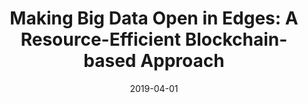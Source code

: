 ---
title: "Making Big Data Open in Edges: A Resource-Efficient Blockchain-based Approach"
authors:
- Chenhan Xu
- Kun Wang
- Peng Li
- Song Guo
- Jiang Luo
- Baoliu Ye
- Minyi Guo

date: "2019-04-01"
doi: ""

# Publication type.
# 1 = Conference paper; 2 = Journal article;
# 3 = Preprint Paper; 4 = Report; 5 = Book; 6 = Book section;
# 7 = Thesis; 8 = Patent
publication_types: ["2"]

# Publication name and optional abbreviated publication name.
publication: "*IEEE Transactions on Parallel and Distributed Systems*"
publication_short: "TPDS"

url_pdf: https://ieeexplore.ieee.org/abstract/document/8469010
# url_code: ''
# url_dataset: ''
# url_poster: ''
# url_project: ''
# url_slides: ''
# url_video: ''

---